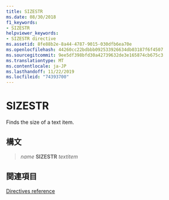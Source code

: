 ```yaml
---
title: SIZESTR
ms.date: 08/30/2018
f1_keywords:
- SIZESTR
helpviewer_keywords:
- SIZESTR directive
ms.assetid: 8fe88b2e-8a44-4787-9015-030dfb6ea70e
ms.openlocfilehash: 44260cc22bdbbb092533926634db03187f6f4507
ms.sourcegitcommit: 9ee5df398bfd30a42739632de3e165874cb675c3
ms.translationtype: MT
ms.contentlocale: ja-JP
ms.lasthandoff: 11/22/2019
ms.locfileid: "74393700"
---
```

# <a name="sizestr"></a>SIZESTR

Finds the size of a text item.

## <a name="syntax"></a>構文

> *name* **SIZESTR** *textitem*

## <a name="see-also"></a>関連項目

[Directives reference](directives-reference.md)
